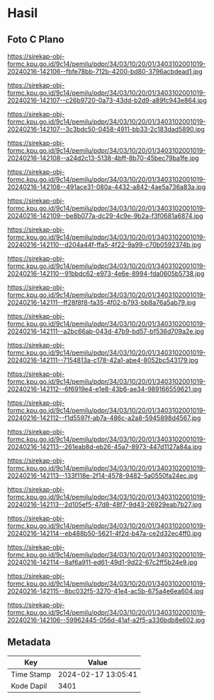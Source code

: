 # Hasil

## Foto C Plano

https://sirekap-obj-formc.kpu.go.id/9c14/pemilu/pdpr/34/03/10/20/01/3403102001019-20240216-142106--fbfe78bb-712b-4200-bd80-3796acbdead1.jpg

https://sirekap-obj-formc.kpu.go.id/9c14/pemilu/pdpr/34/03/10/20/01/3403102001019-20240216-142107--c26b9720-0a73-43dd-b2d9-a89fc943e864.jpg

https://sirekap-obj-formc.kpu.go.id/9c14/pemilu/pdpr/34/03/10/20/01/3403102001019-20240216-142107--3c3bdc50-0458-4911-bb33-2c183dad5890.jpg

https://sirekap-obj-formc.kpu.go.id/9c14/pemilu/pdpr/34/03/10/20/01/3403102001019-20240216-142108--a24d2c13-5138-4bff-8b70-45bec79ba1fe.jpg

https://sirekap-obj-formc.kpu.go.id/9c14/pemilu/pdpr/34/03/10/20/01/3403102001019-20240216-142108--491ace31-080a-4432-a842-4ae5a736a83a.jpg

https://sirekap-obj-formc.kpu.go.id/9c14/pemilu/pdpr/34/03/10/20/01/3403102001019-20240216-142109--be8b077a-dc29-4c9e-9b2a-f3f0681a6874.jpg

https://sirekap-obj-formc.kpu.go.id/9c14/pemilu/pdpr/34/03/10/20/01/3403102001019-20240216-142110--d204a44f-ffa5-4f22-9a99-c70b0592374b.jpg

https://sirekap-obj-formc.kpu.go.id/9c14/pemilu/pdpr/34/03/10/20/01/3403102001019-20240216-142110--91bbdc62-e973-4e6e-8994-fda0605b5738.jpg

https://sirekap-obj-formc.kpu.go.id/9c14/pemilu/pdpr/34/03/10/20/01/3403102001019-20240216-142111--ff28f8f8-fa35-4f02-b793-bb8a76a5ab79.jpg

https://sirekap-obj-formc.kpu.go.id/9c14/pemilu/pdpr/34/03/10/20/01/3403102001019-20240216-142111--a2bc66ab-043d-47b9-bd57-bf536d709a2e.jpg

https://sirekap-obj-formc.kpu.go.id/9c14/pemilu/pdpr/34/03/10/20/01/3403102001019-20240216-142111--7154813a-c178-42a1-abe4-8052bc543179.jpg

https://sirekap-obj-formc.kpu.go.id/9c14/pemilu/pdpr/34/03/10/20/01/3403102001019-20240216-142112--6f6919e4-e1e8-43b6-ae34-989166559621.jpg

https://sirekap-obj-formc.kpu.go.id/9c14/pemilu/pdpr/34/03/10/20/01/3403102001019-20240216-142112--f1d5597f-ab7a-486c-a2a8-5945898d4567.jpg

https://sirekap-obj-formc.kpu.go.id/9c14/pemilu/pdpr/34/03/10/20/01/3403102001019-20240216-142113--261eab8d-eb26-45a7-8973-447d1127a84a.jpg

https://sirekap-obj-formc.kpu.go.id/9c14/pemilu/pdpr/34/03/10/20/01/3403102001019-20240216-142113--133f118e-2f14-4578-9482-5a0550fa24ec.jpg

https://sirekap-obj-formc.kpu.go.id/9c14/pemilu/pdpr/34/03/10/20/01/3403102001019-20240216-142113--2d105ef5-47d8-48f7-9d43-26929eab7b27.jpg

https://sirekap-obj-formc.kpu.go.id/9c14/pemilu/pdpr/34/03/10/20/01/3403102001019-20240216-142114--eb488b50-5621-4f2d-b47a-ce2d32ec4ff0.jpg

https://sirekap-obj-formc.kpu.go.id/9c14/pemilu/pdpr/34/03/10/20/01/3403102001019-20240216-142114--8af6a911-ed61-49d1-9d22-67c2ff5b24e9.jpg

https://sirekap-obj-formc.kpu.go.id/9c14/pemilu/pdpr/34/03/10/20/01/3403102001019-20240216-142115--8bc032f5-3270-41e4-ac5b-675a4e6ea604.jpg

https://sirekap-obj-formc.kpu.go.id/9c14/pemilu/pdpr/34/03/10/20/01/3403102001019-20240216-142106--59962445-056d-41af-a2f5-a336bdb8e602.jpg


## Metadata

| Key        | Value               |
| ---------- | ------------------- |
| Time Stamp | 2024-02-17 13:05:41 |
| Kode Dapil | 3401                |



